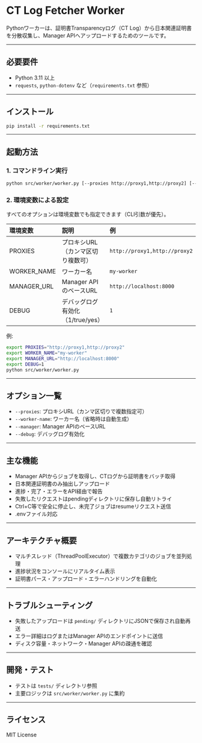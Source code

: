 # CT Log Fetcher Worker

Pythonワーカーは、証明書Transparencyログ（CT Log）から日本関連証明書を分散収集し、Manager APIへアップロードするためのツールです。

---

## 必要要件

- Python 3.11 以上
- `requests`, `python-dotenv` など（`requirements.txt` 参照）

---

## インストール

```bash
pip install -r requirements.txt
```

---

## 起動方法

### 1. コマンドライン実行

```bash
python src/worker/worker.py [--proxies http://proxy1,http://proxy2] [--worker-name 名前] [--manager http://manager-url] [--debug]
```

### 2. 環境変数による設定

すべてのオプションは環境変数でも指定できます（CLI引数が優先）。

| 環境変数      | 説明                                 | 例                                  |
|:------------- |:------------------------------------ |:----------------------------------- |
| PROXIES       | プロキシURL（カンマ区切り複数可）    | `http://proxy1,http://proxy2`       |
| WORKER_NAME   | ワーカー名                           | `my-worker`                         |
| MANAGER_URL   | Manager APIのベースURL               | `http://localhost:8000`             |
| DEBUG         | デバッグログ有効化（1/true/yes）     | `1`                                 |

例:
```bash
export PROXIES="http://proxy1,http://proxy2"
export WORKER_NAME="my-worker"
export MANAGER_URL="http://localhost:8000"
export DEBUG=1
python src/worker/worker.py
```

---

## オプション一覧

- `--proxies`: プロキシURL（カンマ区切りで複数指定可）
- `--worker-name`: ワーカー名（省略時は自動生成）
- `--manager`: Manager APIのベースURL
- `--debug`: デバッグログ有効化

---

## 主な機能

- Manager APIからジョブを取得し、CTログから証明書をバッチ取得
- 日本関連証明書のみ抽出しアップロード
- 進捗・完了・エラーをAPI経由で報告
- 失敗したリクエストはpendingディレクトリに保存し自動リトライ
- Ctrl+C等で安全に停止し、未完了ジョブはresumeリクエスト送信
- .envファイル対応

---

## アーキテクチャ概要

- マルチスレッド（ThreadPoolExecutor）で複数カテゴリのジョブを並列処理
- 進捗状況をコンソールにリアルタイム表示
- 証明書パース・アップロード・エラーハンドリングを自動化

---

## トラブルシューティング

- 失敗したアップロードは `pending/` ディレクトリにJSONで保存され自動再送
- エラー詳細はログまたはManager APIのエンドポイントに送信
- ディスク容量・ネットワーク・Manager APIの疎通を確認

---

## 開発・テスト

- テストは `tests/` ディレクトリ参照
- 主要ロジックは `src/worker/worker.py` に集約

---

## ライセンス

MIT License

